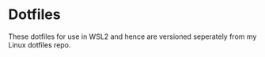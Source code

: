 # Dotfiles

These dotfiles for use in WSL2 and hence are versioned seperately from my Linux dotfiles repo.


